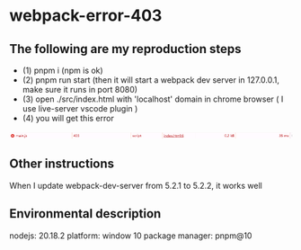 # webpack-error-403

## The following are my reproduction steps
+ (1) pnpm i (npm is ok)
+ (2) pnpm run start (then it will start a webpack dev server in 127.0.0.1, make sure it runs in port 8080)
+ (3) open ./src/index.html with 'localhost' domain in chrome browser ( I use live-server vscode plugin )
+ (4) you will get this error

![alt text](./image.png)

## Other instructions
When I update webpack-dev-server from 5.2.1 to 5.2.2, it works well

## Environmental description
nodejs: 20.18.2
platform: window 10
package manager: pnpm@10